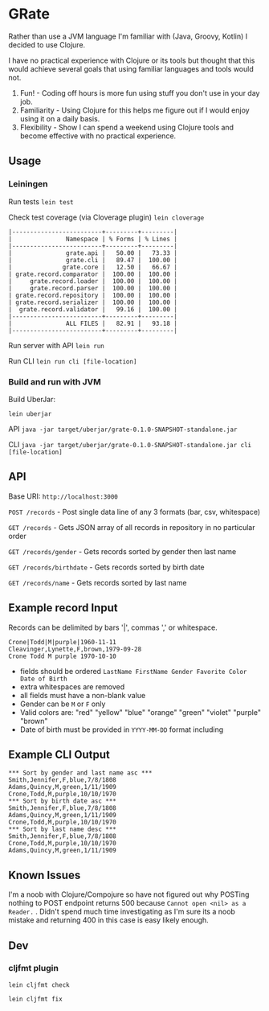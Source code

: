 # GRate

Rather than use a JVM language I'm familiar with (Java, Groovy, Kotlin) I decided to use Clojure.

I have no practical experience with Clojure or its tools but thought that this would achieve several goals that using 
familiar languages and tools would not.

1. Fun! - Coding off hours is more fun using stuff you don't use in your day job.
1. Familiarity - Using Clojure for this helps me figure out if I would enjoy using it on a daily basis.
1. Flexibility - Show I can spend a weekend using Clojure tools and become effective with no practical experience.

## Usage

### Leiningen

Run tests
`lein test`

Check test coverage (via Cloverage plugin)
`lein cloverage`

```
|-------------------------+---------+---------|
|               Namespace | % Forms | % Lines |
|-------------------------+---------+---------|
|               grate.api |   50.00 |   73.33 |
|               grate.cli |   89.47 |  100.00 |
|              grate.core |   12.50 |   66.67 |
| grate.record.comparator |  100.00 |  100.00 |
|     grate.record.loader |  100.00 |  100.00 |
|     grate.record.parser |  100.00 |  100.00 |
| grate.record.repository |  100.00 |  100.00 |
| grate.record.serializer |  100.00 |  100.00 |
|  grate.record.validator |   99.16 |  100.00 |
|-------------------------+---------+---------|
|               ALL FILES |   82.91 |   93.18 |
|-------------------------+---------+---------|
```

Run server with API
`lein run`

Run CLI
`lein run cli [file-location]`


### Build and run with JVM

Build UberJar:

`lein uberjar`

API
`java -jar target/uberjar/grate-0.1.0-SNAPSHOT-standalone.jar`

CLI
`java -jar target/uberjar/grate-0.1.0-SNAPSHOT-standalone.jar cli [file-location]`


## API

Base URI: `http://localhost:3000`

`POST /records` - Post single data line of any 3 formats (bar, csv, whitespace)

`GET /records` - Gets JSON array of all records in repository in no particular order

`GET /records/gender` - Gets records sorted by gender then last name

`GET /records/birthdate` - Gets records sorted by birth date

`GET /records/name` - Gets records sorted by last name


## Example record Input

Records can be delimited by bars '|', commas ',' or whitespace.

```
Crone|Todd|M|purple|1960-11-11
Cleavinger,Lynette,F,brown,1979-09-28
Crone Todd M purple 1970-10-10
```

* fields should be ordered `LastName FirstName Gender Favorite Color Date of Birth`
* extra whitespaces are removed
* all fields must have a non-blank value
* Gender can be `M` or `F` only
* Valid colors are: "red" "yellow" "blue" "orange" "green" "violet" "purple" "brown"
* Date of birth must be provided in `YYYY-MM-DD` format including


## Example CLI Output
```
*** Sort by gender and last name asc ***
Smith,Jennifer,F,blue,7/8/1808
Adams,Quincy,M,green,1/11/1909
Crone,Todd,M,purple,10/10/1970
*** Sort by birth date asc ***
Smith,Jennifer,F,blue,7/8/1808
Adams,Quincy,M,green,1/11/1909
Crone,Todd,M,purple,10/10/1970
*** Sort by last name desc ***
Smith,Jennifer,F,blue,7/8/1808
Crone,Todd,M,purple,10/10/1970
Adams,Quincy,M,green,1/11/1909
```

## Known Issues

I'm a noob with Clojure/Compojure so have not figured out why POSTing nothing to POST endpoint
returns 500 because `Cannot open <nil> as a Reader.` .  Didn't spend much time investigating as I'm sure its a noob mistake and returning
400 in this case is easy likely enough.

## Dev 

### cljfmt plugin

`lein cljfmt check`

`lein cljfmt fix`
